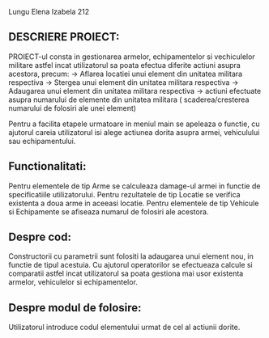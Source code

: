
Lungu Elena Izabela 212

DESCRIERE PROIECT:
-
PROIECT-ul consta in gestionarea armelor, echipamentelor si vechiculelor militare astfel incat utilizatorul sa poata efectua diferite actiuni asupra acestora, precum:
-> Aflarea locatiei unui element din unitatea militara respectiva
-> Stergea unui element din unitatea militara respectiva
-> Adaugarea unui element din unitatea militara respectiva
-> actiuni efectuate asupra numarului de elemente din unitatea militara ( scaderea/cresterea numarului de folosiri ale unei element) 

Pentru a facilita etapele urmatoare in meniul main se apeleaza o functie, cu ajutorul careia utilizatorul isi alege actiunea dorita asupra armei, vehiculului sau echipamentului.

Functionalitati:
-
Pentru elementele de tip Arme se calculeaza damage-ul armei in functie de specificatiile utilizatorului.
Pentru rezultatele de tip Locatie se verifica existenta a doua arme in aceeasi locatie.
Pentru elementele de tip Vehicule si Echipamente se afiseaza numarul de folosiri ale acestora.

Despre cod:
- 
Constructorii cu parametrii sunt folositi la adaugarea unui element nou, in functie de tipul acestuia.
Cu ajutorul operatorilor se efectueaza calcule si comparatii astfel incat utilizatorul sa poata gestiona mai usor existenta armelor, vehiculelor si echipamentelor.

Despre modul de folosire:
-
Utilizatorul introduce codul elementului urmat de cel al actiunii dorite.


